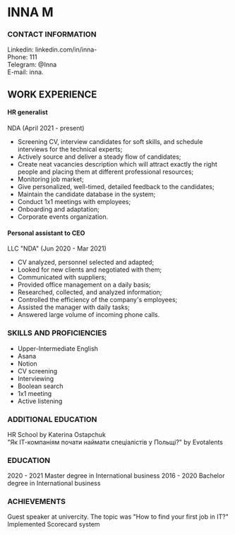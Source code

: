 # INNA M

### CONTACT INFORMATION

Linkedin: linkedin.com/in/inna-  
Phone: 111  
Telegram: @Inna  
E-mail: inna.

## WORK EXPERIENCE

#### HR generalist

NDA (April 2021 - present)

- Screening CV, interview candidates for soft skills, and schedule interviews for the technical experts;
- Actively source and deliver a steady flow of candidates;
- Create neat vacancies description which will attract exactly
  the right people and placing them at different professional
  resources;
- Monitoring job market;
- Give personalized, well-timed, detailed feedback to the
  candidates;
- Maintain the candidate database in the system;
- Conduct 1x1 meetings with employees;
- Onboarding and adaptation;
- Corporate events organization.

#### Personal assistant to CEO

LLC "NDA" (Jun 2020 - Mar 2021)

- CV analyzed, personnel selected and adapted;
- Looked for new clients and negotiated with them;
- Сommunicated with suppliers;
- Provided office management on a daily basis;
- Researched, collected, and analyzed information;
- Controlled the efficiency of the company's employees;
- Assisted the manager with daily tasks;
- Answered large volume of incoming phone calls.

### SKILLS AND PROFICIENCIES

- Upper-Intermediate English
- Asana
- Notion
- CV screening
- Interviewing
- Boolean search
- 1x1 meeting
- Active listening

### ADDITIONAL EDUCATION

HR School by Katerina Ostapchuk  
"Як ІТ-компаніям почати наймати
спеціалістів у Польщі?" by
Evotalents

### EDUCATION

2020 - 2021
Master degree in International
business
2016 - 2020
Bachelor degree in International
business

### ACHIEVEMENTS

Guest speaker at univercity. The topic was "How to find your first job in IT?"  
Implemented Scorecard system
